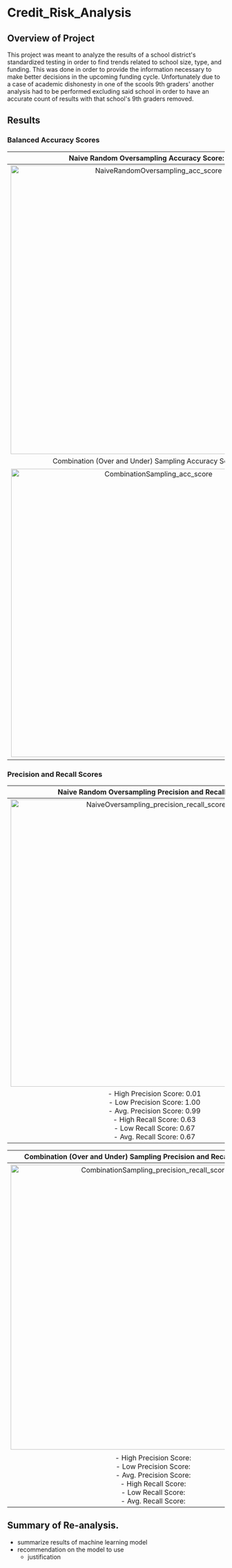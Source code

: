 # Credit_Risk_Analysis

## Overview of Project

This project was meant to analyze the results of a school district's standardized testing in order to find trends related to school size, type, and funding. This was done in order to provide the information necessary to make better decisions in the upcoming funding cycle. Unfortunately due to a case of academic dishonesty in one of the scools 9th graders' another analysis had to be performed excluding said school in order to have an accurate count of results with that school's 9th graders removed.

## Results 

### Balanced Accuracy Scores
Naive Random Oversampling Accuracy Score: 0.65 |  SMOTE Oversampling Accuracy Score: 0.64 | Undersampling Accuracy score: 0.52
:-------------------------:|:-------------------------:|:--------------------:
<img width="669" alt="NaiveRandomOversampling_acc_score" src="https://user-images.githubusercontent.com/89175578/155903914-6a340e07-6364-493d-a803-e5745c72c7c2.png">| <img width="667" alt="SMOTEOversampling_acc_score" src="https://user-images.githubusercontent.com/89175578/155903928-115a12fe-11fe-4d33-9e88-1943b4ebf74f.png">| <img width="665" alt="Undersampling_acc_score" src="https://user-images.githubusercontent.com/89175578/155903940-31275afb-5209-470d-b35a-5d4e2a711cf3.png">
Combination (Over and Under) Sampling Accuracy Score: 0.63 | Balanced Random Forest Classifier Accuracy Score: 0.79 | Easy Ensemble AdaBoost Classifier Accuracy Score: 0.93
<img width="668" alt="CombinationSampling_acc_score" src="https://user-images.githubusercontent.com/89175578/155903869-ddbabf72-ea99-4840-851f-45c75a0a6fd3.png">| <img width="672" alt="BalanceRandomForestClassifier_acc_score" src="https://user-images.githubusercontent.com/89175578/155903855-dd1dc5c0-8049-4ed6-8050-67b1ee166483.png"> | <img width="662" alt="EasyEnsembleAdaBoostClassifier_acc_score" src="https://user-images.githubusercontent.com/89175578/155903887-4405c232-216c-4ed3-8f77-1ec969356ff2.png">

### Precision and Recall Scores 
Naive Random Oversampling Precision and Recall Scores        |  SMOTE Oversampling Precision and Recall Scores Scores | Undersampling Precision and Recall Scores scores
:-------------------------:|:-------------------------:|:--------------------:
<img width="666" alt="NaiveOversampling_precision_recall_scores" src="https://user-images.githubusercontent.com/89175578/155903985-c1ecc80a-5de5-4de0-9f09-2d16ed479f73.png">| <img width="663" alt="SMOTEOversampling_precision_recall_scores" src="https://user-images.githubusercontent.com/89175578/155903993-ff60fd0e-8a6a-424d-b108-04f6a89170d4.png">|<img width="666" alt="Undersampling_precision_recall_scores" src="https://user-images.githubusercontent.com/89175578/155904001-861c2fc0-fb76-4804-829b-4b49470b768b.png">
|- High Precision Score: 0.01 </br> - Low Precision Score: 1.00 </br> - Avg. Precision Score: 0.99 </br> - High Recall Score: 0.63 </br> - Low Recall Score: 0.67 </br> - Avg. Recall Score: 0.67 |- High Precision Score: 0.01 </br> - Low Precision Score: 1.00 </br> - Avg. Precision Score: 0.99 </br> - High Recall Score: 0.62 </br> - Low Recall Score: 0.66 </br> - Avg. Recall Score: 0.66 |- High Precision Score: 0.01 </br> - Low Precision Score: 1.00 </br> - Avg. Precision Score: 0.99 </br> - High Recall Score: 0.57 </br> - Low Recall Score: 0.46 </br> - Avg. Recall Score: 0.46|

Combination (Over and Under) Sampling Precision and Recall Scores Scores | Balanced Random Forest Classifier Precision and Recall Scores Score | Easy Ensemble AdaBoost Classifier Precision and Recall Scores Score
:-------------------------:|:-------------------------:|:--------------------:
<img width="660" alt="CombinationSampling_precision_recall_scores" src="https://user-images.githubusercontent.com/89175578/155904011-f3d0a807-f488-46b1-885e-7d681034b184.png">|<img width="663" alt="BalancedRandomForestClassifier_precision_recall_scores" src="https://user-images.githubusercontent.com/89175578/155904028-1b01927f-3e33-471c-99b0-43befe5d49f1.png">|<img width="665" alt="EasyEnsembleAdaBoostClassifier_precision_recall_scores" src="https://user-images.githubusercontent.com/89175578/155904034-19610053-1ece-49e9-aff6-367ff933bc66.png">
|- High Precision Score: </br> - Low Precision Score: </br> - Avg. Precision Score: </br> - High Recall Score: </br> - Low Recall Score: </br> - Avg. Recall Score: |- High Precision Score: </br> - Low Precision Score: </br> - Avg. Precision Score: </br> - High Recall Score: </br> - Low Recall Score: </br> - Avg. Recall Score: |- High Precision Score: </br> - Low Precision Score: </br> - Avg. Precision Score: </br> - High Recall Score: </br> - Low Recall Score: </br> - Avg. Recall Score: |


## Summary of Re-analysis.

- summarize results of machine learning model
- recommendation on the model to use
    - justification 

